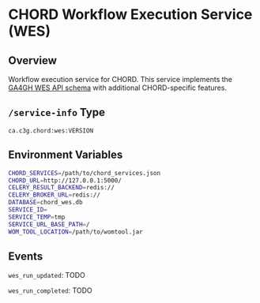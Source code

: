 # CHORD Workflow Execution Service (WES)

## Overview

Workflow execution service for CHORD. This service implements the
[GA4GH WES API schema](https://github.com/ga4gh/workflow-execution-service-schemas)
with additional CHORD-specific features.


## `/service-info` Type

```
ca.c3g.chord:wes:VERSION
```


## Environment Variables

```bash
CHORD_SERVICES=/path/to/chord_services.json
CHORD_URL=http://127.0.0.1:5000/
CELERY_RESULT_BACKEND=redis://
CELERY_BROKER_URL=redis://
DATABASE=chord_wes.db
SERVICE_ID=
SERVICE_TEMP=tmp
SERVICE_URL_BASE_PATH=/
WOM_TOOL_LOCATION=/path/to/womtool.jar
```


## Events

`wes_run_updated`: TODO

`wes_run_completed`: TODO
